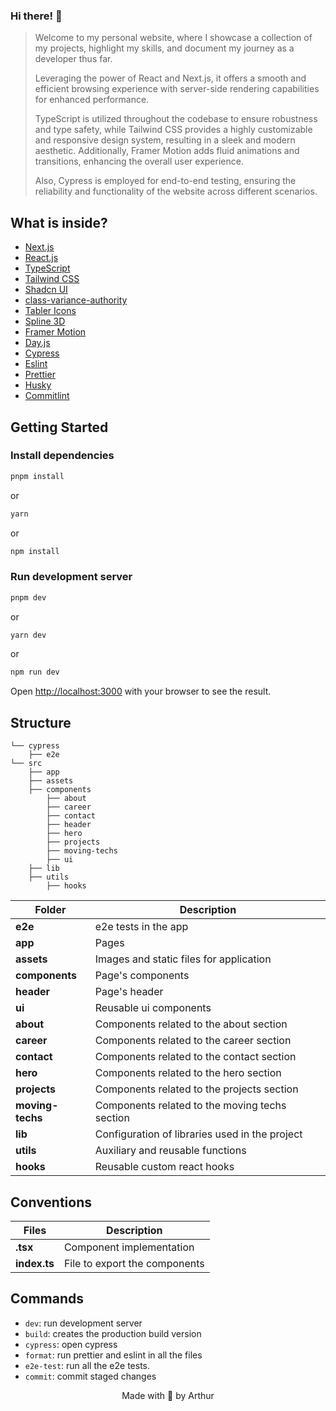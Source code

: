 ### Hi there! 👋

> Welcome to my personal website, where I showcase a collection of my projects, highlight my skills, and document my journey as a developer thus far.
>
> Leveraging the power of React and Next.js, it offers a smooth and efficient browsing experience with server-side rendering capabilities for enhanced performance.
>
> TypeScript is utilized throughout the codebase to ensure robustness and type safety, while Tailwind CSS provides a highly customizable and responsive design system, resulting in a sleek and modern aesthetic. Additionally, Framer Motion adds fluid animations and transitions, enhancing the overall user experience.
>
> Also, Cypress is employed for end-to-end testing, ensuring the reliability and functionality of the website across different scenarios.

## What is inside?

-   [Next.js](https://nextjs.org/docs)
-   [React.js](https://reactjs.org)
-   [TypeScript](https://www.typescriptlang.org)
-   [Tailwind CSS](https://tailwindcss.com/)
-   [Shadcn UI](https://ui.shadcn.com/)
-   [class-variance-authority](https://cva.style/docs)
-   [Tabler Icons](https://tablericons.com/)
-   [Spline 3D](https://spline.design/)
-   [Framer Motion](https://www.framer.com/motion)
-   [Day.js](https://day.js.org)
-   [Cypress](https://www.cypress.io/)
-   [Eslint](https://eslint.org)
-   [Prettier](https://prettier.io)
-   [Husky](https://github.com/typicode/husky)
-   [Commitlint](https://commitlint.js.org/#/)

## Getting Started

### Install dependencies

```bash
pnpm install
```

or

```bash
yarn
```

or

```bash
npm install
```

### Run development server

```bash
pnpm dev
```

or

```bash
yarn dev
```

or

```bash
npm run dev
```

Open [http://localhost:3000](http://localhost:3000) with your browser to see the result.

## Structure

```
└── cypress
    ├── e2e
└── src
    ├── app
    ├── assets
    ├── components
        ├── about
        ├── career
        ├── contact
        ├── header
        ├── hero
        ├── projects
        ├── moving-techs
        ├── ui
    ├── lib
    ├── utils
        ├── hooks
```

| Folder             | Description                                    |
| ------------------ | ---------------------------------------------- |
| **e2e**            | e2e tests in the app                           |
| **app**            | Pages                                          |
| **assets**         | Images and static files for application        |
| **components**     | Page's components                              |
| **header**         | Page's header                                  |
| **ui**             | Reusable ui components                         |
| **about**          | Components related to the about section        |
| **career**         | Components related to the career section       |
| **contact**        | Components related to the contact section      |
| **hero**           | Components related to the hero section         |
| **projects**       | Components related to the projects section     |
| **moving-techs**   | Components related to the moving techs section |
| **lib**            | Configuration of libraries used in the project |
| **utils**          | Auxiliary and reusable functions               |
| **hooks**          | Reusable custom react hooks                    |

## Conventions

| Files        | Description                   |
| ------------ | ----------------------------- |
| **.tsx**     | Component implementation      |
| **index.ts** | File to export the components |

## Commands

-   `dev`: run development server
-   `build`: creates the production build version
-   `cypress`: open cypress
-   `format`: run prettier and eslint in all the files
-   `e2e-test`: run all the e2e tests.
-   `commit`: commit staged changes

<p align="center">Made with 🤍 by Arthur</p>
